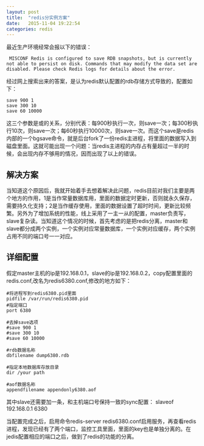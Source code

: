 ```yaml
---
layout: post
title:  "redis分实例方案"
date:   2015-11-04 19:22:54
categories: redis
---
```

最近生产环境经常会报以下的错误：

     MISCONF Redis is configured to save RDB snapshots, but is currently not able to persist on disk. Commands that may modify the data set are disabled. Please check Redis logs for details about the error.

经过网上搜索出来的答案，是认为redis默认配置的rdb存储方式导致的，配置如下：

	save 900 1
    save 300 10
    save 60 10000

这三个参数是或的关系，分别代表：每900秒执行一次，则save一次；每300秒执行10次，则save一次；每60秒执行10000次，则save一次。而这个save是redis内部的一个bgsave命令，就是后台fork了一份redis主进程，将里面的数据写入到磁盘里面。这就可能出现一个问题：当redis主进程的内存占有量超过一半的时候，会出现内存不够用的情况，因而出现了以上的错误。

## 解决方案 ##
当知道这个原因后，我就开始着手去想着解决此问题，redis目前对我们主要是两个地方的作用，1是当作常量数据库用，里面的数据定时更新，否则就永久保存，需要持久化支持；2是当作缓存使用，里面的数据设置了超时时间，更新比较频繁。另外为了增加系统的性能，线上采用了一主一从的配置，master负责写，slave复杂读。当知道这个情况的时候，首先考虑的是把redis分离，master和slave都分成两个实例，一个实例对应常量数据库，一个实例对应缓存，两个实例占用不同的端口号一一对应。

## 详细配置 ##
假定master主机的ip是192.168.0.1，slave的ip是192.168.0.2，copy配置里面的redis.conf,改名为redis6380.conf,修改的地方如下：

	#将进程写到redis6380.pid里面
    pidfile /var/run/redis6380.pid 
	#指定端口
	port 6380
	
	#去掉save选项
	#save 900 1
    #save 300 10
    #save 60 10000
	
	#rdb数据名称
	dbfilename dump6380.rdb

	#指定本地数据库存放目录
	dir /your path

	#aof数据名称
	appendfilename appendonly6380.aof

其中slave还需要加一条，和主机端口号保持一致的sync配置：
    slaveof 192.168.0.1 6380

当配置完成之后，启用命令redis-server redis6380.conf启用服务，再查看redis进程，发现已经有了两个端口，监控工具里面，里面的key也是单独分离的。在jedis配置相应的端口之后，做到了redis的功能的分离。
